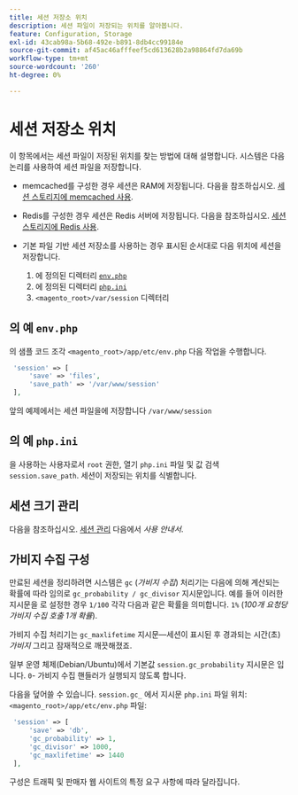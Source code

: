 ```yaml
---
title: 세션 저장소 위치
description: 세션 파일이 저장되는 위치를 알아봅니다.
feature: Configuration, Storage
exl-id: 43cab98a-5b68-492e-b891-8db4cc99184e
source-git-commit: af45ac46afffeef5cd613628b2a98864fd7da69b
workflow-type: tm+mt
source-wordcount: '260'
ht-degree: 0%

---
```


# 세션 저장소 위치

이 항목에서는 세션 파일이 저장된 위치를 찾는 방법에 대해 설명합니다. 시스템은 다음 논리를 사용하여 세션 파일을 저장합니다.

- memcached를 구성한 경우 세션은 RAM에 저장됩니다. 다음을 참조하십시오. [세션 스토리지에 memcached 사용](memcached.md).
- Redis를 구성한 경우 세션은 Redis 서버에 저장됩니다. 다음을 참조하십시오. [세션 스토리지에 Redis 사용](../cache/redis-session.md).
- 기본 파일 기반 세션 저장소를 사용하는 경우 표시된 순서대로 다음 위치에 세션을 저장합니다.

   1. 에 정의된 디렉터리 [`env.php`](#example-in-envphp)
   1. 에 정의된 디렉터리 [`php.ini`](#example-in-phpini)
   1. `<magento_root>/var/session` 디렉터리

## 의 예 `env.php`

의 샘플 코드 조각 `<magento_root>/app/etc/env.php` 다음 작업을 수행합니다.

```php
 'session' => [
     'save' => 'files',
     'save_path' => '/var/www/session'
 ],
```

앞의 예제에서는 세션 파일을에 저장합니다 `/var/www/session`

## 의 예 `php.ini`

을 사용하는 사용자로서 `root` 권한, 열기 `php.ini` 파일 및 값 검색 `session.save_path`. 세션이 저장되는 위치를 식별합니다.

## 세션 크기 관리

다음을 참조하십시오. [세션 관리](https://docs.magento.com/user-guide/stores/security-session-management.html) 다음에서 _사용 안내서_.

## 가비지 수집 구성

만료된 세션을 정리하려면 시스템은 `gc` (_가비지 수집_) 처리기는 다음에 의해 계산되는 확률에 따라 임의로 `gc_probability / gc_divisor` 지시문입니다. 예를 들어 이러한 지시문을 로 설정한 경우 `1/100` 각각 다음과 같은 확률을 의미합니다. `1%` (_100개 요청당 가비지 수집 호출 1개 확률_).

가비지 수집 처리기는 `gc_maxlifetime` 지시문—세션이 표시된 후 경과되는 시간(초) _가비지_ 그리고 잠재적으로 깨끗해졌죠.

일부 운영 체제(Debian/Ubuntu)에서 기본값 `session.gc_probability` 지시문은 입니다. `0`- 가비지 수집 핸들러가 실행되지 않도록 합니다.

다음을 덮어쓸 수 있습니다. `session.gc_` 에서 지시문 `php.ini` 파일 위치: `<magento_root>/app/etc/env.php` 파일:

```php
 'session' => [
     'save' => 'db',
     'gc_probability' => 1,
     'gc_divisor' => 1000,
     'gc_maxlifetime' => 1440
 ],
```

구성은 트래픽 및 판매자 웹 사이트의 특정 요구 사항에 따라 달라집니다.
